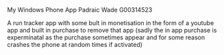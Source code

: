 My Windows Phone App
Padraic Wade
G00314523

A run tracker app with some bult in monetisation in the form of a youtube app and built in purchase to remove that app (sadly the in app purchase is experminatal as the purchase sometimes appear and for some reason crashes the phone at random times if activated)
